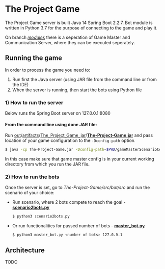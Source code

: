 

# The Project Game
The Project Game server is built Java 14 Spring Boot 2.2.7.
Bot module is written in Python 3.7 for the purpose of connecting to the game and play it.

On branch [*modules*](https://github.com/mhocio/The-Project-Game/tree/modules) there is a seperation of Game Master and Communication Server, where they can be executed seperately.

##  Running the game
In order to process the game you need to: 
1) Run first the Java server (using JAR file from the command line or from the IDE)
2) When the server is running, then start the bots using Python file
### 1) How to run the server
Below runs the Spring Boot server on 127.0.0.1:8080
#### From the command line using done JAR file:
Run [out](https://github.com/mhocio/The-Project-Game/tree/master/out)/[artifacts](https://github.com/mhocio/The-Project-Game/tree/master/out/artifacts)/[The_Project_Game_jar](https://github.com/mhocio/The-Project-Game/tree/master/out/artifacts/The_Project_Game_jar)/[**The-Project-Game.jar**](out/artifacts/The_Project_Game_jar/The-Project-Game.jar) and pass location of your game configuration to the `-Dconfig-path` option. 
```sh
$ java -cp The-Project-Game.jar -Dconfig-path=$PWD/gameMasterScenarioConfig1.json pl.mini.projectgame.ProjectGameApplication
``` 
In this case make sure that game master config is in your current working directory from which you run the JAR file.

### 2) How to run the bots
Once the server is set, go to *The-Project-Game/src/bot/src* and run the scenario of your choice:
- Run scenario, where 2 bots compete to reach the goal - [**scenario2bots.py**](src/bot/src/scenario2bots.py)
	```sh
	$ python3 scenario2bots.py
	```
- Or run functionalities for passed number of bots - [**master_bot.py**](src/bot/src/master_bot.py)
	```sh
	$ python3 master_bot.py <number of bots> 127.0.0.1
	```
## Architecture
TODO
